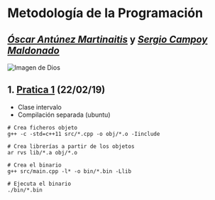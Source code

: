 # Metodología de la Programación

## *[Óscar Antúnez Martinaitis](https://github.com/oscarntnz "Perfil de github")* y *[Sergio Campoy Maldonado](https://github.com/sergioguaka "Perfil de github")*

![Imagen de Dios](https://pbs.twimg.com/media/Dklf765WsAAR3Tp.jpg)

## 1. [Pratica 1](./practica1) (22/02/19)
* Clase intervalo
* Compilación separada (ubuntu)
```shell
# Crea ficheros objeto
g++ -c -std=c++11 src/*.cpp -o obj/*.o -Iinclude

# Crea librerías a partir de los objetos
ar rvs lib/*.a obj/*.o

# Crea el binario
g++ src/main.cpp -l* -o bin/*.bin -Llib

# Ejecuta el binario
./bin/*.bin
```

